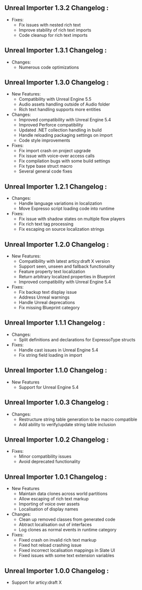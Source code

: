 ## Unreal Importer 1.3.2 Changelog :

- Fixes:
    - Fix issues with nested rich text
    - Improve stability of rich text imports
    - Code cleanup for rich text imports

## Unreal Importer 1.3.1 Changelog :
 - Changes:
    - Numerous code optimizations

## Unreal Importer 1.3.0 Changelog :

- New Features:
    - Compatibility with Unreal Engine 5.5
    - Audio assets handling outside of Audio folder
    - Rich text handling supports more entities
- Changes:
    - Improved compatibility with Unreal Engine 5.4
    - Improved Perforce compatibility
    - Updated .NET collection handling in build
    - Handle reloading packaging settings on import
    - Code style improvements
- Fixes:
    - Fix import crash on project upgrade
    - Fix issue with voice-over access calls
    - Fix compilation bugs with some build settings
    - Fix type base struct macro
    - Several general code fixes 

## Unreal Importer 1.2.1 Changelog :

- Changes:
	- Handle language variations in localization
	- Move Expresso script loading code into runtime
- Fixes:
	- Fix issue with shadow states on multiple flow players
	- Fix rich text tag processing
	- Fix escaping on source localization strings

## Unreal Importer 1.2.0 Changelog :

- New Features:
	- Compatibility with latest articy:draft X version
	- Support seen, unseen and fallback functionality
	- Feature property text localization
	- Return arbitrary localized properties in Blueprint
	- Improved compatibility with Unreal Engine 5.4
- Fixes:
	- Fix backup text display issue
	- Address Unreal warnings
	- Handle Unreal deprecations
	- Fix missing Blueprint category

## Unreal Importer 1.1.1 Changelog :

- Changes:
	- Split definitions and declarations for ExpressoType structs 
- Fixes:
	- Handle cast issues in Unreal Engine 5.4
	- Fix string field loading in import

## Unreal Importer 1.1.0 Changelog : 

- New Features
	- Support for Unreal Engine 5.4

## Unreal Importer 1.0.3 Changelog : 

- Changes:
	- Restructure string table generation to be macro compatible
	- Add ability to verify/update string table inclusion

## Unreal Importer 1.0.2 Changelog : 

- Fixes:
	- Minor compatibility issues
	- Avoid deprecated functionality

## Unreal Importer 1.0.1 Changelog : 

- New Features
	- Maintain data clones across world partitions
	- Allow escaping of rich text markup
	- Importing of voice over assets
	- Localisation of display names
- Changes:
	- Clean up removed classes from generated code
	- Abtract localisation out of interfaces
	- Log clones as normal events in runtime category
- Fixes:
	- Fixed crash on invalid rich text markup
	- Fixed hot reload crashing issue
	- Fixed incorrect localisation mappings in Slate UI
	- Fixed issues with some text extension variables

## Unreal Importer 1.0.0 Changelog :

- Support for articy:draft X
